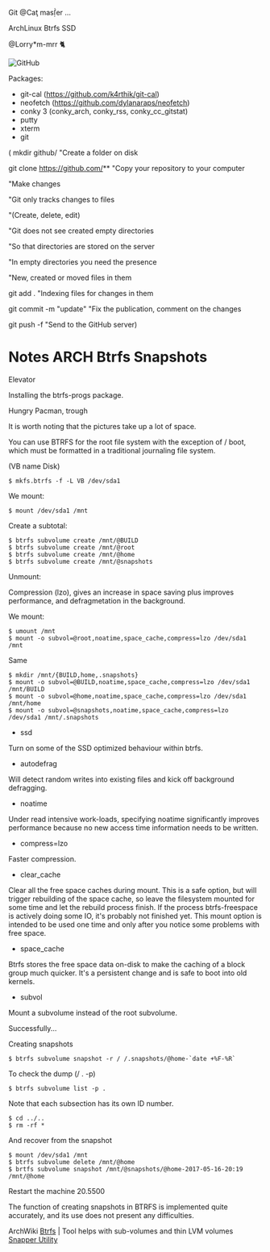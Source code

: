 Git @Caţ masẛ̣er ...

ArchLinux Btrfs SSD 

@Lorry*m-mrr 🐈

![GitHub](https://raw.githubusercontent.com/appath/dotfiles/master/GitBox_0000_18_05_2017_20_01_32.png)

Packages:

* git-cal (https://github.com/k4rthik/git-cal)
* neofetch (https://github.com/dylanaraps/neofetch)
* conky 3 (conky_arch, conky_rss, conky_cc_gitstat)
* putty
* xterm
* git

( 
mkdir github/ "Create a folder on disk

git clone https://github.com/** "Copy your repository to your computer

"Make changes

"Git only tracks changes to files

"(Create, delete, edit)

"Git does not see created empty directories

"So that directories are stored on the server

"In empty directories you need the presence

"New, created or moved files in them

git add . "Indexing files for changes in them

git commit -m "update" "Fix the publication, comment on the changes

git push -f "Send to the GitHub server)


# Notes ARCH Btrfs Snapshots
Elevator

Installing the btrfs-progs package.

Hungry Pacman, trough

It is worth noting that the pictures take up a lot of space.

You can use BTRFS for the root file system with the exception of / boot, which must be formatted in a traditional journaling file system.

(VB name Disk)
```shell
$ mkfs.btrfs -f -L VB /dev/sda1 
```

We mount:
```shell
$ mount /dev/sda1 /mnt
```

Create a subtotal:
```shell
$ btrfs subvolume create /mnt/@BUILD
$ btrfs subvolume create /mnt/@root
$ btrfs subvolume create /mnt/@home
$ btrfs subvolume create /mnt/@snapshots
```
Unmount:

Compression (lzo), gives an increase in space saving plus improves performance, and defragmetation in the background.

We mount:
```shell
$ umount /mnt
$ mount -o subvol=@root,noatime,space_cache,compress=lzo /dev/sda1 /mnt
```
Same
```shell
$ mkdir /mnt/{BUILD,home,.snapshots}
$ mount -o subvol=@BUILD,noatime,space_cache,compress=lzo /dev/sda1 /mnt/BUILD
$ mount -o subvol=@home,noatime,space_cache,compress=lzo /dev/sda1 /mnt/home
$ mount -o subvol=@snapshots,noatime,space_cache,compress=lzo /dev/sda1 /mnt/.snapshots
```
* ssd 

Turn on some of the SSD optimized behaviour within btrfs.

* autodefrag

Will detect random writes into existing files and kick off background defragging.

* noatime

Under read intensive work-loads, specifying noatime significantly improves performance because no new access time information needs to be written.

* compress=lzo

Faster compression.

* clear_cache 

Clear all the free space caches during mount. This is a safe option, but will trigger rebuilding of the space cache, so leave the 
filesystem mounted for some time and let the rebuild process finish. If the process btrfs-freespace is actively doing some IO, it's 
probably not finished yet. This mount option is intended to be used one time and only after you notice some problems with free space.

* space_cache

Btrfs stores the free space data on-disk to make the caching of a block group much quicker. It's a persistent change and is safe to boot
into old kernels.

* subvol

Mount a subvolume instead of the root subvolume.

Successfully...

Creating snapshots
```shell
$ btrfs subvolume snapshot -r / /.snapshots/@home-`date +%F-%R`
```
To check the dump (/ . -p)
```shell
$ btrfs subvolume list -p .
```
Note that each subsection has its own ID number.
```shell
$ cd ../..
$ rm -rf *
```
And recover from the snapshot
```shell
$ mount /dev/sda1 /mnt
$ btrfs subvolume delete /mnt/@home
$ brtfs subvolume snapshot /mnt/@snapshots/@home-2017-05-16-20:19 /mnt/@home
```
Restart the machine 20.5500

The function of creating snapshots in BTRFS is implemented quite accurately, and its use does not present any difficulties.

ArchWiki [Btrfs](https://wiki.archlinux.org/index.php/Btrfs) | Tool helps with sub-volumes and thin LVM volumes [Snapper Utility](https://wiki.archlinux.org/index.php/Snapper)

